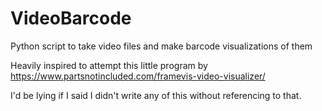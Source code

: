 # VideoBarcode
Python script to take video files and make barcode visualizations of them

Heavily inspired to attempt this little program by https://www.partsnotincluded.com/framevis-video-visualizer/

I'd be lying if I said I didn't write any of this without referencing to that.
